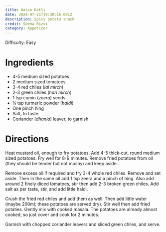 ```yaml
---
title: Aaloo Katli
date: 2024-07-21T19:30:16.091Z
description: Spicy potato snack
credit: Seema Rizvi
category: Appetizer
---
```


Difficulty: Easy

# Ingredients
* 4-5 medium sized potatoes
* 2 medium sized tomatoes
* 3-4 red chiles (_lal mirch_)
* 2-3 green chiles (_hari mirch_)
* 1 tsp cumin (_zeera_) seeds
* ¼ tsp turmeric powder (_haldi_)
* One pinch hing
* Salt, to taste
* Coriander (_dhania_) leaver, to garnish

# Directions
Heat mustard oil, enough to fry potatoes. Add 4-5 thick-cut, round medium sized potatoes. Fry well for 8-9 minutes. Remove fried potatoes from oil (they should be tender but not mushy) and keep aside.

Remove excess oil if required and fry 3-4 whole red chiles. Remove and set aside. Then in the same oil add 1 tsp zeera and a pinch of hing. Also add around 2 finely diced tomatoes, stir then add 2-3 broken green chiles. Add salt as per taste, stir, and add little haldi.

Crush the fried red chiles and add them as well. Then add little water (maybe 200ml; these potatoes are served dry). Stir well then add fried potaties. Gently mix with cooked masala. The potatoes are already almost cooked, so just cover and cook for 2 minutes.

Garnish with chopped coriander leavers and sliced green chiles, and serve.
